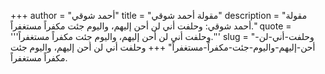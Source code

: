 +++
author = "أحمد شوقي"
title = "مقولة أحمد شوقي"
description = "مقولة أحمد شوقي: وحلفت أني لن أحن إليهم، واليوم جئت مكفراً مستغفراً."
quote = '''وحلفت أني لن أحن إليهم، واليوم جئت مكفراً مستغفراً.''' 
slug = "وحلفت-أني-لن-أحن-إليهم-واليوم-جئت-مكفراً-مستغفراً"
+++
وحلفت أني لن أحن إليهم، واليوم جئت مكفراً مستغفراً.
